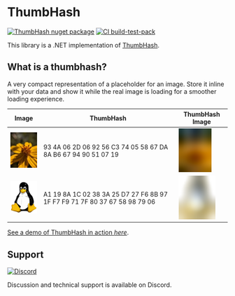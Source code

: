 # ThumbHash

[![ThumbHash nuget package](https://img.shields.io/nuget/v/ThumbHash.svg?style=flat)](https://www.nuget.org/packages/ThumbHash)
[![CI build-test-pack](https://github.com/jzebedee/ThumbHash/actions/workflows/ci.yml/badge.svg)](https://github.com/jzebedee/ThumbHash/actions/workflows/ci.yml)

This library is a .NET implementation of [ThumbHash](https://github.com/evanw/thumbhash).

## What is a thumbhash?

A very compact representation of a placeholder for an image. Store it inline with your data and show it while the real image is loading for a smoother loading experience.

|Image|ThumbHash|ThumbHash Image|
|-----|---------|---------------|
|![Flower](assets/flower.jpg)|93 4A 06 2D 06 92 56 C3 74 05 58 67 DA 8A B6 67 94 90 51 07 19|<img alt="Flower ThumbHash" src="/assets/flower_thumbhash_rust.png" width=75 height=100>|
|![Tux](assets/tux.png)|A1 19 8A 1C 02 38 3A 25 D7 27 F6 8B 97 1F F7 F9 71 7F 80 37 67 58 98 79 06|<img alt="Tux ThumbHash" src="/assets/tux_thumbhash_rust.png" width=84 height=100>|

[See a demo of ThumbHash in action _here_](https://evanw.github.io/thumbhash/).

## Support

[![Discord](https://img.shields.io/discord/359127425558249482)](https://discord.gg/FkRPyz6kcD)

Discussion and technical support is available on Discord.
